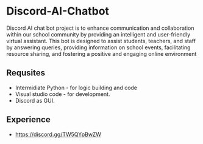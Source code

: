 # Discord-AI-Chatbot

Discord AI chat bot project is to enhance communication and collaboration within our school community by providing an intelligent and user-friendly virtual assistant. This bot is designed to assist students, teachers, and staff by answering queries, providing information on school events, facilitating resource sharing, and fostering a positive and engaging online environment

## Requsites

- Intermidiate Python - for logic building and code
- Visual studio code - for development.
- Discord as GUI.

## Experience

- https://discord.gg/TW5QYpBwZW




